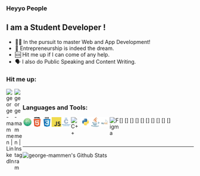 ### Heyyo People 

## I am a Student Developer !

- 👨‍💻 In the pursuit to master Web and App Development!
- 🏢 Entrepreneurship is indeed the dream.
- 🆘 Hit me up if I can come of any help.
- 🗣️ I also do Public Speaking and Content Writing.

### Hit me up:
[<img align="left" alt=" george-mammen | LinkedIn" width="22px" src="https://cdn.jsdelivr.net/npm/simple-icons@v3/icons/linkedin.svg" />][linkedin]
[<img align="left" alt="george-mammen | Instagram" width="22px" src="https://cdn.jsdelivr.net/npm/simple-icons@v3/icons/instagram.svg" />][instagram]

<br />

### Languages and Tools:

[<img align="left" alt="Atom" width="26px" src="https://raw.githubusercontent.com/github/explore/80688e429a7d4ef2fca1e82350fe8e3517d3494d/topics/atom/atom.png"/>]
[<img align="left" alt="HTML5" width="26px" src="https://raw.githubusercontent.com/github/explore/80688e429a7d4ef2fca1e82350fe8e3517d3494d/topics/html/html.png" />]
[<img align="left" alt="CSS3" width="26px" src="https://raw.githubusercontent.com/github/explore/80688e429a7d4ef2fca1e82350fe8e3517d3494d/topics/css/css.png" />]
[<img align="left" alt="JavaScript" width="26px" src="https://raw.githubusercontent.com/github/explore/80688e429a7d4ef2fca1e82350fe8e3517d3494d/topics/javascript/javascript.png" />]
[<img align="left" alt="C" width="26px" src="https://raw.githubusercontent.com/github/explore/80688e429a7d4ef2fca1e82350fe8e3517d3494d/topics/c/c.png" />]
[<img align="left" alt="C++" width="26px" src="https://encrypted-tbn0.gstatic.com/images?q=tbn%3AANd9GcQ5Nv0XNyegzB0AvP-uFh4_A76FVuPg8t2g5g&usqp=CAU" />]
[<img align="left" alt="Python" width="26px" src="https://raw.githubusercontent.com/github/explore/80688e429a7d4ef2fca1e82350fe8e3517d3494d/topics/python/python.png" />]
[<img align="left" alt="Java" width="26px" src="https://raw.githubusercontent.com/github/explore/80688e429a7d4ef2fca1e82350fe8e3517d3494d/topics/java/java.png" />]
[<img align="left" alt="MySQL" width="26px" src="https://raw.githubusercontent.com/github/explore/80688e429a7d4ef2fca1e82350fe8e3517d3494d/topics/mysql/mysql.png" />]
[<img align="left" alt="Figma" width="26px"  src="https://images.ctfassets.net/1khq4uysbvty/4n5xwN1WkUWseGeAQ8UO8o/e2dfda5b63be2e3ad6d2c2abc69fed51/Frame_2.png " />]



<br />
<br />

---

<img align="left" alt="george-mammen's Github Stats" src="https://github-readme-stats.codestackr.vercel.app/api?username=george-mammen&show_icons=true&hide_border=true" />



[instagram]: https://instagram.com/george-mammen-paul
[linkedin]: https://linkedin.com/in/george-mammen-kurien


